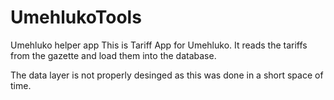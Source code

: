 # UmehlukoTools
Umehluko helper app
This is  Tariff App for Umehluko.
It reads the tariffs from the gazette and load them into the database.

The data layer is not properly desinged as this was done in a short space of time.
